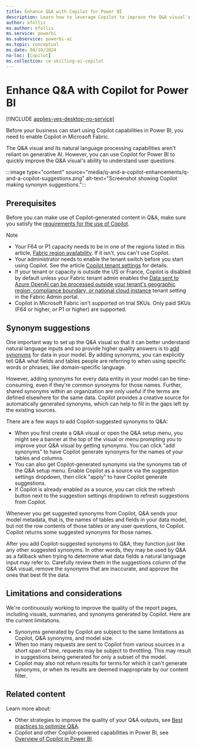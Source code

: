 ```yaml
---
title: Enhance Q&A with Copilot for Power BI
description: Learn how to leverage Copilot to improve the Q&A visual's ability to understand user questions by adding synonyms.
author: kfollis
ms.author: kfollis
ms.service: powerbi
ms.subservice: powerbi-ai
ms.topic: conceptual
ms.date: 04/10/2024
no-loc: [Copilot]
ms.collection: ce-skilling-ai-copilot
---
```

# Enhance Q&A with Copilot for Power BI

[!INCLUDE [applies-yes-desktop-no-service](../includes/applies-yes-desktop-no-service.md)]

Before your business can start using Copilot capabilities in Power BI, you need to enable Copilot in Microsoft Fabric.

The Q&A visual and its natural language processing capabilities aren't reliant on generative AI. However, you can use Copilot for Power BI to quickly improve the Q&A visual's ability to understand user questions.

:::image type="content" source="media/q-and-a-copilot-enhancements/q-and-a-copilot-suggestions.png" alt-text="Screenshot showing Copilot making synonym suggestions.":::

## Prerequisites

Before you can make use of Copilot-generated content in Q&A, make sure you satisfy the [requirements for the use of Copilot](../create-reports/copilot-introduction.md#copilot-requirements).

> [!NOTE]
>
> - Your F64 or P1 capacity needs to be in one of the regions listed in this article, [Fabric region availability](/fabric/admin/region-availability). If it isn't, you can't use Copilot.
> - Your administrator needs to enable the tenant switch before you start using Copilot. See the article [Copilot tenant settings](/fabric/admin/service-admin-portal-copilot) for details.
> - If your tenant or capacity is outside the US or France, Copilot is disabled by default unless your Fabric tenant admin enables the [Data sent to Azure OpenAI can be processed outside your tenant's geographic region, compliance boundary, or national cloud instance](/fabric/admin/service-admin-portal-copilot) tenant setting in the Fabric Admin portal.
> - Copilot in Microsoft Fabric isn't supported on trial SKUs. Only paid SKUs (F64 or higher, or P1 or higher) are supported.

## Synonym suggestions

One important way to set up the Q&A visual so that it can better understand natural language inputs and so provide higher quality answers is to [add synonyms](q-and-a-tooling-intro.md#field-synonyms) for data in your model. By adding synonyms, you can explicitly tell Q&A what fields and tables people are referring to when using specific words or phrases, like domain-specific language.

However, adding synonyms for every data entity in your model can be time-consuming, even if they're common synonyms for those names. Further, shared synonyms within an organization are only useful if the terms are defined elsewhere for the same data. Copilot provides a creative source for automatically generated synonyms, which can help to fill in the gaps left by the existing sources.

There are a few ways to add Copilot-suggested synonyms to Q&A:

- When you first create a Q&A visual or open the Q&A setup menu, you might see a banner at the top of the visual or menu prompting you to improve your Q&A visual by getting synonyms. You can click "add synonyms" to have Copilot generate synonyms for the names of your tables and columns.
- You can also get Copilot-generated synonyms via the synonyms tab of the Q&A setup menu. Enable Copilot as a source via the suggestion settings dropdown, then click "apply" to have Copilot generate suggestions.
- If Copilot is already enabled as a source, you can click the refresh button next to the suggestion settings dropdown to refresh suggestions from Copilot.

Whenever you get suggested synonyms from Copilot, Q&A sends your model metadata, that is, the names of tables and fields in your data model, but not the row contents of those tables or any user questions, to Copilot. Copilot returns some suggested synonyms for those names.

After you add Copilot-suggested synonyms to Q&A, they function just like any other suggested synonyms. In other words, they may be used by Q&A as a fallback when trying to determine what data fields a natural language input may refer to. Carefully review them in the suggestions column of the Q&A visual, remove the synonyms that are inaccurate, and approve the ones that best fit the data.

## Limitations and considerations

We're continuously working to improve the quality of the report pages, including visuals, summaries, and synonyms generated by Copilot. Here are the current limitations. 

- Synonyms generated by Copilot are subject to the same limitations as Copilot, Q&A synonyms, and model size.
- When too many requests are sent to Copilot from various sources in a short span of time, requests may be subject to throttling. This may result in suggestions being generated for only a subset of the model.
- Copilot may also not return results for terms for which it can't generate synonyms, or when its results are deemed inappropriate by our content filter.

## Related content

Learn more about:

- Other strategies to improve the quality of your Q&A outputs, see [Best practices to optimize Q&A](q-and-a-best-practices.md).
- Copilot and other Copilot-powered capabilities in Power BI, see [Overview of Copilot in Power BI](../create-reports/copilot-introduction.md).
